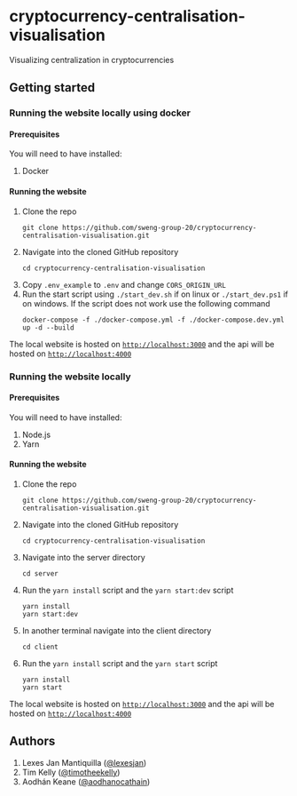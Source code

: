 # cryptocurrency-centralisation-visualisation

Visualizing centralization in cryptocurrencies

## Getting started

### Running the website locally using docker

#### Prerequisites

You will need to have installed:

1. Docker

#### Running the website

1. Clone the repo
    ```
    git clone https://github.com/sweng-group-20/cryptocurrency-centralisation-visualisation.git
    ```
2. Navigate into the cloned GitHub repository
    ```
    cd cryptocurrency-centralisation-visualisation
    ```
3. Copy `.env_example` to `.env` and change `CORS_ORIGIN_URL`
4. Run the start script using `./start_dev.sh` if on linux or `./start_dev.ps1` if on windows. If the script does not work use the following command
    ```
    docker-compose -f ./docker-compose.yml -f ./docker-compose.dev.yml up -d --build
    ```

The local website is hosted on [`http://localhost:3000`](http://localhost:3000) and the api will be hosted on [`http://localhost:4000`](http://localhost:4000)

### Running the website locally

#### Prerequisites

You will need to have installed:

1. Node.js
2. Yarn

#### Running the website

1. Clone the repo
    ```
    git clone https://github.com/sweng-group-20/cryptocurrency-centralisation-visualisation.git
    ```
2. Navigate into the cloned GitHub repository
    ```
    cd cryptocurrency-centralisation-visualisation
    ```
3. Navigate into the server directory
    ```
    cd server
    ```
4. Run the `yarn install` script and the `yarn start:dev` script
    ```
    yarn install
    yarn start:dev
    ```
5. In another terminal navigate into the client directory
    ```
    cd client
    ```
6. Run the `yarn install` script and the `yarn start` script
    ```
    yarn install
    yarn start
    ```

The local website is hosted on [`http://localhost:3000`](http://localhost:3000) and the api will be hosted on [`http://localhost:4000`](http://localhost:4000)

## Authors

1. Lexes Jan Mantiquilla ([@lexesjan](https://github.com/lexesjan))
2. Tim Kelly ([@timotheekelly](https://github.com/timotheekelly))
3. Aodhán Keane ([@aodhanocathain](https://github.com/aodhanocathain))
